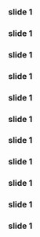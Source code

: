 ### slide 1

### slide 1

### slide 1

### slide 1

### slide 1

### slide 1

### slide 1

### slide 1

### slide 1

### slide 1

### slide 1
